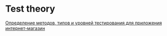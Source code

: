 # Test theory


[Определение методов, типов и уровней тестирования для приложения интернет-магазин](https://docs.google.com/spreadsheets/d/1A4ZOxQc7xWNXYER5lJmTKGAPhKcXLUqFtRGZdstz4gU/edit?usp=sharing)
